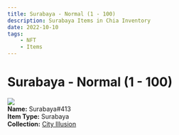 ```yaml
---
title: Surabaya - Normal (1 - 100)
description: Surabaya Items in Chia Inventory
date: 2022-10-10
tags:
    - NFT
    - Items
---
```


# Surabaya - Normal (1 - 100)
<div class="item_thumbnail">
<img loading="lazy" src="https://4dqau5zwb5afyohhrzdc3uc465nqxmwif27qs6kyrvhshuqvne.arweave.net/4OA-KdzYPQFw4545GLdBc91sLssguvwl5WI1PI9IVaU"><br/>
<div><strong>Name:</strong> Surabaya#413</div>
<div><strong>Item Type:</strong> Surabaya</div>
<div><strong>Collection:</strong> <a href="https://www.spacescan.io/xch/nft/collection/col1lend2dcn558km4wcwta4xnkfv3xpcmlp9kyt0m909emvfxechlyqdl5ndg">City Illusion</a></div>
</div>

